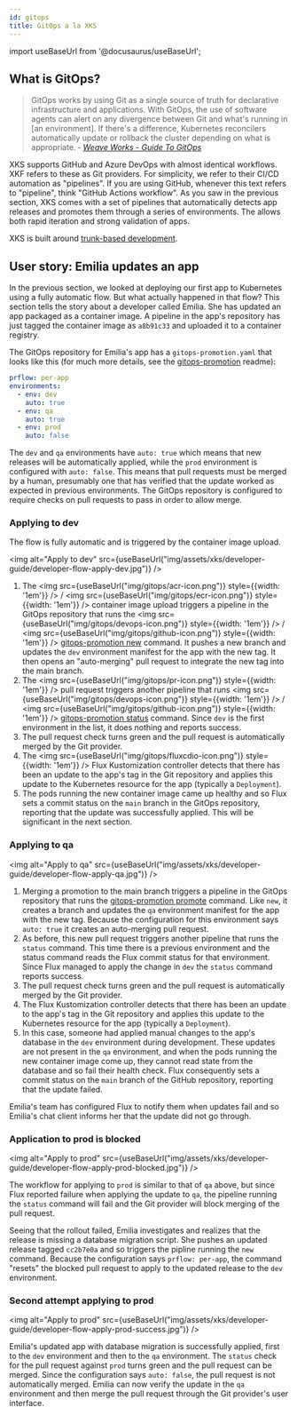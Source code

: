 ```yaml
---
id: gitops
title: GitOps a la XKS
---
```


import useBaseUrl from '@docusaurus/useBaseUrl';

## What is GitOps?

> GitOps works by using Git as a single source of truth for declarative infrastructure and applications. With GitOps, the use of software agents can alert on any divergence between Git and what's running in [an environment]. If there's a difference, Kubernetes reconcilers automatically update or rollback the cluster depending on what is appropriate. &dash; _[Weave Works - Guide To GitOps](https://www.weave.works/technologies/gitops/)_

XKS supports GitHub and Azure DevOps with almost identical workflows. XKF refers to these as Git providers. For simplicity, we refer to their CI/CD automation as "pipelines". If you are using GitHub, whenever this text refers to "pipeline", think "GitHub Actions workflow". As you saw in the previous section, XKS comes with a set of pipelines that automatically detects app releases and promotes them through a series of environments. The allows both rapid iteration and strong validation of apps.

XKS is built around [trunk-based development](https://trunkbaseddevelopment.com/).

## User story: Emilia updates an app

In the previous section, we looked at deploying our first app to Kubernetes using a fully automatic flow. But what actually happened in that flow? This section tells the story about a developer called Emilia. She has updated an app packaged as a container image. A pipeline in the app's repository has just tagged the container image as `a8b91c33` and uploaded it to a container registry.

The GitOps repository for Emilia's app has a `gitops-promotion.yaml` that looks like this (for much more details, see the [gitops-promotion](https://github.com/XenitAB/gitops-promotion) readme):

```yaml
prflow: per-app
environments:
  - env: dev
    auto: true
  - env: qa
    auto: true
  - env: prod
    auto: false
```

The `dev` and `qa` environments have `auto: true` which means that new releases will be automatically applied, while the `prod` environment is configured with `auto: false`. This means that pull requests must be merged by a human, presumably one that has verified that the update worked as expected in previous environments. The GitOps repository is configured to require checks on pull requests to pass in order to allow merge.

### Applying to dev

The flow is fully automatic and is triggered by the container image upload.

<img alt="Apply to dev" src={useBaseUrl("img/assets/xks/developer-guide/developer-flow-apply-dev.jpg")} />

1. The <img src={useBaseUrl("img/gitops/acr-icon.png")} style={{width: '1em'}} /> / <img src={useBaseUrl("img/gitops/ecr-icon.png")} style={{width: '1em'}} /> container image upload triggers a pipeline in the GitOps repository that runs the <img src={useBaseUrl("img/gitops/devops-icon.png")} style={{width: '1em'}} /> / <img src={useBaseUrl("img/gitops/github-icon.png")} style={{width: '1em'}} /> [gitops-promotion new](https://github.com/XenitAB/gitops-promotion#gitops-promotion-new) command. It pushes a new branch and updates the `dev` environment manifest for the app with the new tag. It then opens an "auto-merging" pull request to integrate the new tag into the main branch.
1. The <img src={useBaseUrl("img/gitops/pr-icon.png")} style={{width: '1em'}} /> pull request triggers another pipeline that runs <img src={useBaseUrl("img/gitops/devops-icon.png")} style={{width: '1em'}} /> / <img src={useBaseUrl("img/gitops/github-icon.png")} style={{width: '1em'}} /> [gitops-promotion status](https://github.com/XenitAB/gitops-promotion#gitops-promotion-new) command. Since `dev` is the first environment in the list, it does nothing and reports success.
1. The pull request check turns green and the pull request is automatically merged by the Git provider.
1. The <img src={useBaseUrl("img/gitops/fluxcdio-icon.png")} style={{width: '1em'}} /> Flux Kustomization controller detects that there has been an update to the app's tag in the Git repository and applies this update to the Kubernetes resource for the app (typically a `Deployment`).
1. The pods running the new container image came up healthy and so Flux sets a commit status on the `main` branch in the GitOps repository, reporting that the update was successfully applied. This will be significant in the next section.

### Applying to qa

<img alt="Apply to qa" src={useBaseUrl("img/assets/xks/developer-guide/developer-flow-apply-qa.jpg")} />

1. Merging a promotion to the main branch triggers a pipeline in the GitOps repository that runs the [gitops-promotion promote](https://github.com/XenitAB/gitops-promotion#gitops-promotion-promote) command. Like `new`, it creates a branch and updates the `qa` environment manifest for the app with the new tag. Because the configuration for this environment says `auto: true` it creates an auto-merging pull request.
1. As before, this new pull request triggers another pipeline that runs the `status` command. This time there is a previous environment and the status command reads the Flux commit status for that environment. Since Flux managed to apply the change in `dev` the `status` command reports success.
1. The pull request check turns green and the pull request is automatically merged by the Git provider.
1. The Flux Kustomization controller detects that there has been an update to the app's tag in the Git repository and applies this update to the Kubernetes resource for the app (typically a `Deployment`).
1. In this case, someone had applied manual changes to the app's database in the `dev` environment during development. These updates are not present in the `qa` environment, and when the pods running the new container image come up, they cannot read state from the database and so fail their health check. Flux consequently sets a commit status on the `main` branch of the GitHub repository, reporting that the update failed.

Emilia's team has configured Flux to notify them when updates fail and so Emilia's chat client informs her that the update did not go through.

### Application to prod is blocked

<img alt="Apply to prod" src={useBaseUrl("img/assets/xks/developer-guide/developer-flow-apply-prod-blocked.jpg")} />

The workflow for applying to `prod` is similar to that of `qa` above, but since Flux reported failure when applying the update to `qa`, the pipeline running the `status` command will fail and the Git provider will block merging of the pull request.

Seeing that the rollout failed, Emilia investigates and realizes that the release is missing a database migration script. She pushes an updated release tagged `cc2b7e0a` and so triggers the pipline running the `new` command. Because the configuration says `prflow: per-app`, the command "resets" the blocked pull request to apply to the updated release to the `dev` environment.

### Second attempt applying to prod

<img alt="Apply to prod" src={useBaseUrl("img/assets/xks/developer-guide/developer-flow-apply-prod-success.jpg")} />

Emilia's updated app with database migration is successfully applied, first to the `dev` environment and then to the `qa` environment. The `status` check for the pull request against `prod` turns green and the pull request can be merged. Since the configuration says `auto: false`, the pull request is not automatically merged. Emilia can now verify the update in the `qa` environment and then merge the pull request through the Git provider's user interface.
